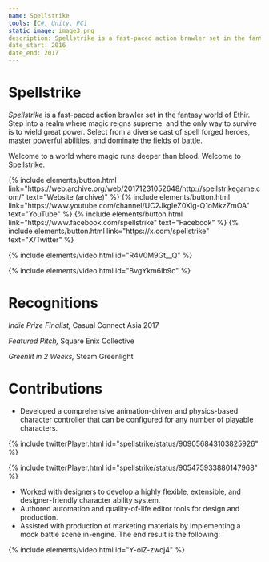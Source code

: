 ```yaml
---
name: Spellstrike
tools: [C#, Unity, PC]
static_image: image3.png
description: Spellstrike is a fast-paced action brawler set in the fantasy world of Ethir.
date_start: 2016
date_end: 2017
---
```


# Spellstrike

_Spellstrike_ is a fast-paced action brawler set in the fantasy world of Ethir. Step into a realm where magic reigns supreme, and the only way to survive is to wield great power. Select from a diverse cast of spell forged heroes, master powerful abilities, and dominate the fields of battle.

Welcome to a world where magic runs deeper than blood. Welcome to Spellstrike.

<p class="text-center">
{% include elements/button.html link="https://web.archive.org/web/20171231052648/http://spellstrikegame.com/" text="Website (archive)" %}
{% include elements/button.html link="https://www.youtube.com/channel/UC2JkgIeZ0Xig-Q1oMkzZmOA" text="YouTube" %}
{% include elements/button.html link="https://www.facebook.com/spellstrike" text="Facebook" %}
{% include elements/button.html link="https://x.com/spellstrike" text="X/Twitter" %}
</p>

{% include elements/video.html id="R4V0M9Gt__Q" %}

{% include elements/video.html id="BvgYkm6Ib9c" %}

# Recognitions

_Indie Prize Finalist,_ Casual Connect Asia 2017

_Featured Pitch,_ Square Enix Collective

_Greenlit in 2 Weeks,_ Steam Greenlight

# Contributions

- Developed a comprehensive animation-driven and physics-based character controller that can be configured for any number of playable characters.

{% include twitterPlayer.html id="spellstrike/status/909056843103825926" %}

{% include twitterPlayer.html id="spellstrike/status/905475933880147968" %}

- Worked with designers to develop a highly flexible, extensible, and designer-friendly character ability system.
- Authored automation and quality-of-life editor tools for design and production.
- Assisted with production of marketing materials by implementing a mock battle scene in-engine. The end result is the following:

{% include elements/video.html id="Y-oiZ-zwcj4" %}